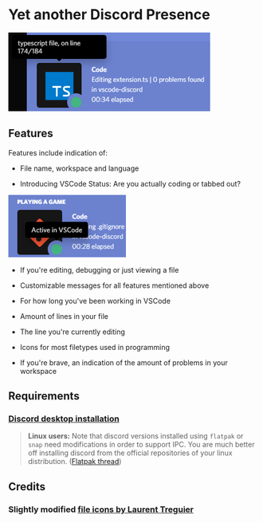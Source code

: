 # Yet another Discord Presence

![](assets/example1.png)

## Features

Features include indication of:

- File name, workspace and language

- Introducing VSCode Status: Are you actually coding or tabbed out?

![](assets/example2.png)

- If you're editing, debugging or just viewing a file

- Customizable messages for all features mentioned above

- For how long you've been working in VSCode

- Amount of lines in your file

- The line you're currently editing

- Icons for most filetypes used in programming

- If you're brave, an indication of the amount of problems in your workspace

## Requirements

### [Discord desktop installation](https://discord.com/download)
> **Linux users:** Note that discord versions installed using `flatpak` or `snap` need modifications in order to support IPC. 
> You are much better off installing discord from the official repositories of your linux distribution. ([Flatpak thread](https://github.com/flathub/com.discordapp.Discord/issues/29))

## Credits

### Slightly modified [file icons by Laurent Treguier](https://github.com/LaurentTreguier/vscode-simple-icons)
